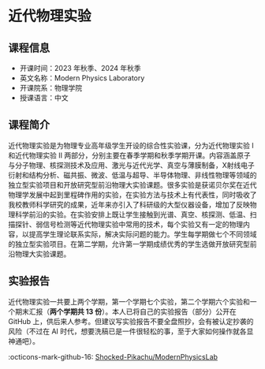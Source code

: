 # 近代物理实验

## 课程信息

- 开课时间：2023 年秋季、2024 年秋季
- 英文名称：Modern Physics Laboratory
- 开课院系：物理学院
- 授课语言：中文

## 课程简介

近代物理实验是为物理专业高年级学生开设的综合性实验课，分为近代物理实验 I 和近代物理实验 II 两部分，分别主要在春季学期和秋季学期开课。内容涵盖原子与分子物理、核探测技术及应用、激光与近代光学、真空与薄膜制备，X射线电子衍射和结构分析、磁共振、微波、低温与超导、半导体物理、非线性物理等领域的独立型实验项目和开放研究型前沿物理大实验课题。很多实验是获诺贝尔奖在近代物理学发展中起到里程碑作用的实验，在实验方法与技术上有代表性，同时吸收了我校教师科学研究的成果，近年来亦引入了科研级的大型仪器设备，增加了反映物理科学前沿的实验。在实验安排上既让学生接触到光谱、真空、核探测、低温、扫描探针、弱信号检测等近代物理实验中常用的技术，每个实验又有一定的物理内容，以提高学生理论联系实际，解决实际问题的能力。学生每学期做七个不同领域的独立型实验项目。在第二学期，允许第一学期成绩优秀的学生选做开放研究型前沿物理大实验课题。

## 实验报告

近代物理实验一共要上两个学期，第一个学期七个实验，第二个学期六个实验和一个期末汇报（**两个学期共 13 份**）。本人已将自己的实验报告（部分）公开在 GitHub 上，供后来人参考。但建议写实验报告不要全盘照抄，会有被认定抄袭的风险（不过在 AI 时代，想要洗稿已是一件很轻松的事，至于大家如何操作就各显神通吧）。

:octicons-mark-github-16: [Shocked-Pikachu/ModernPhysicsLab](https://github.com/Shocked-Pikachu/ModernPhysicsLab)